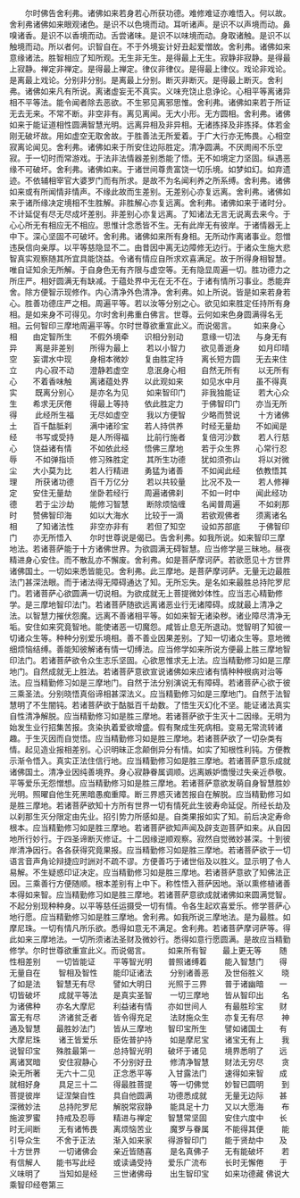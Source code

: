 <!-- { "loadSidebar": true } -->
　　尔时佛告舍利弗。诸佛如来若身若心所获功德。难修难证亦难悟入。何以故。舍利弗诸佛如来眼观诸色。是识不以色境而动。耳听诸声。是识不以声境而动。鼻嗅诸香。是识不以香境而动。舌尝诸味。是识不以味境而动。身取诸触。是识不以触境而动。所以者何。识智自在。不于外境妄计好丑起爱憎故。舍利弗。诸佛如来意缘诸法。胜智相应了知所观。无生非无生。是得最上无生。寂静非寂静。是得最上寂静。禅定非禅定。是得最上禅定。律仪非律仪。是得最上律仪。戏论非戏论。是离最上戏论。分别非分别。是离最上分别。断灭非断灭。是得最上断灭。舍利弗。诸佛如来凡有所说。离诸虚妄无不真实。义味充饶止息诤论。心相平等离诸异相不平等法。能令闻者除去恶欲。不生邪见离邪思惟。舍利弗。诸佛如来若于所证无去无来。不常不断。非空非有。离见离闻。无大小形。无方圆相。舍利弗。诸佛如来于能证道相性圆满智慧光明。远离异相及非异相。无诸拣择及非拣择。体若金刚无破坏故。用如虚空无取舍故。于胜善法无所爱着。于广大行亦无怖畏。心相空寂离论闻见。舍利弗。诸佛如来于所安住边际胜定。清净圆满。不厌阓闹不乐空寂。于一切时而常游戏。于法非法情器差别悉能了悟。无不如境定力坚固。纵遇恶缘不可破坏。舍利弗。诸佛如来。于诸世间尊贵富饶一切乐境。如梦如幻。如弃遗迹。不依辅相宰官大婆罗门而有所求。是故不为名闻利养之所系缚。舍利弗。诸佛如来或有所闻情非情声。不缘此故而生差别。无差别心亦复远离。舍利弗。诸佛如来于诸所缘决定境相不生胜解。非胜解心亦复远离。舍利弗。诸佛如来于诸时分。不计延促有尽无尽成坏差别。非差别心亦复远离。了知诸法无言无说离去来今。于心心所无有相应无不相应。思惟计念悉皆不生。无有此岸无有彼岸。于诸情器无上中下。深心坚固不可破坏。舍利弗。诸佛如来所有身相。无所动作离诸事业。怨憎违戾信向亲厚。以平等慈隐显不二。由昔因中离无边障修无边行。于诸众生施大悲智真实观察随其所宜具能饶益。令诸有情应自所求欢喜满足。故于所得身相智慧。唯自证知余无所解。于自身色无有齐限与虚空等。无有隐显周遍一切。胜功德力之所庄严。相好圆满无有缺减。于蕴处界中无在无不在。于诸有情所习事业。悉能弃舍。除方便智示现修作。内心清净外色清净。舍利弗。如上所说。皆是如来若身若心。胜善功德庄严之相。周遍平等。若以汝等分别之心。欲见如来胜定任持所有身相。是如来身不可得见。尔时舍利弗重白佛言。世尊。云何如来色身圆满得名无相。云何智印三摩地周遍平等。尔时世尊欲重宣此义。而说偈言。
　　如来身心相　　由定智所生
　　不假外境牵　　识相分别动
　　意缘一切法　　与身无有异
　　离是非差别　　所得为最上
　　若以小智力　　欲见善逝身
　　如月印晴空　　妄谓水中现
　　身相本微妙　　复由胜定持
　　离长短方圆　　无去来住立
　　内心寂不动　　澄静若虚空
　　息泯身心相　　自然无所有
　　以无所有心　　不着香味触
　　离诸蕴处界　　以此观如来
　　如见水中月　　虽不得真实
　　既离分别心　　是亦名为见
　　如来智印门　　非我独能证
　　若大心众生　　希求无厌倦
　　得最上等持　　依此胜定力
　　于佛智印门　　亦当无所得
　　此经所生福　　无尽如虚空
　　我以方便智　　少略而赞说
　　十方诸佛土　　百千酤胝刹
　　满中诸珍宝　　若人持供养
　　时经无量劫　　不如闻是经
　　书写或受持　　是人所得福
　　比前行施者　　复倍河沙数
　　若人行慈心　　饶益诸有情
　　不如依此经　　悟佛三摩地
　　若于众生界　　心常行忍辱
　　不如弹指顷　　修习殊胜定
　　其所生功德　　犹如须弥山
　　将以对微尘　　大小莫为比
　　若人行精进　　勇猛为诸善
　　不如闻此经　　依教悟其理
　　所获诸功德　　百千万亿分
　　若以共较量　　比况不及一
　　若人修禅定　　安住无量劫
　　坐卧若经行　　周遍诸佛刹
　　不如一时中　　闻此经功德
　　若于尘沙劫　　能修习智慧
　　断除烦恼缠　　名闻普周遍
　　不如刹那时　　赞佛智印海
　　如以大海水　　比较于一滴
　　若欲观佛者　　须离诸名相
　　了知诸法性　　非空亦非有
　　若但了知空　　设如苏部底
　　于佛智印门　　亦无所悟入
　　尔时世尊说是偈已。告舍利弗。如我所说。如来智印三摩地法。若诸菩萨能于十方诸佛世界。为欲圆满无碍智慧。应当修学是三昧地。昼夜精进身心安住。而不散乱亦不懈废。舍利弗。如是菩萨摩诃萨。若欲愿见十方世界诸佛国土。一切如来悉皆能见。舍利弗。此三摩地。是菩萨摩诃萨。无量无边最胜法门甚深法眼。而于诸法得无障碍通达了知。无所忘失。是名如来最胜总持陀罗尼门。若诸菩萨心欲圆满一切说相。为欲成就无上菩提微妙体性。应当志心精勤修学。是三摩地智印法门。若诸菩萨随欲远离诸恶业行无诸障碍。成就最上清净之法。以智慧力摧伏怨魔。远离不善诸相平等。如如来智无诸染秽。诸业障尽清净无垢。安住如来究竟智地。能使诸恶一切魔怨。咸皆止息无所退动。觉智明了知彼一切诸众生等。种种分别爱乐境相。善不善业因果差别。了知一切诸众生等。意地微细烦恼结缚。善能知彼解诸有情一切缚法。应当修学如来所说方便最上胜三摩地智印法门。若诸菩萨欲令众生志乐坚固。心欲思惟求无上法。应当精勤修习如是三摩地门。自然成就无上胜法。若诸菩萨意欲宣说诸佛如来应诸有情种种根病对治等法。应当精勤修习如是三摩地门。自然于法分别演说无有障碍。若诸菩萨心欲于彼三乘圣法。分别晓悟真俗谛相甚深法义。应当精勤修习如是三摩地门。自然于法智慧明了不生闇钝。若诸菩萨欲于酤胝百千劫数。了悟生灭幻化不坚。能证诸法真实自性清净解脱。应当精勤修习如是胜三摩地。若诸菩萨欲于生灭十二因缘。无明为始发生业行招集苦报。贪染执着爱欲增盛。假有聚成生死病相。变易无常流转诸趣。于生灭因而自觉悟。应当精勤修习如是胜三摩地。若诸菩萨欲了一切杂类有情。起见造业报相差别。心识明昧正念颠倒异分有情。如实了知根性利钝。方便教示渐令悟入。真实正法住信行地。应当精勤修习如是胜三摩地。若诸菩萨意乐成就诸佛国土。清净业因纯善境界。身心寂静眷属调顺。远离嫉妒憍慢过失亲近恭敬。平等爱乐无怨憎想。应当精勤修习如是胜三摩地。若诸菩萨意欲发萌自身智慧胜妙光明。照曜自他生死黑暗愚痴重障。断三界惑灭诸苦报自在解脱。应当精勤修习如是胜三摩地。若诸菩萨欲知十方所有世界一切有情死此生彼寿命延促。所经长劫及以刹那生灭分限定由先业。招引势力所感如是。自类果报如实了知。前后决定寿命根本。应当精勤修习如是胜三摩地。若诸菩萨欲知声闻及辟支迦菩萨如来。从自因地所行妙行。于四圣谛断灭修证。十二因缘逆顺观察。寂然自觉微妙甚深。十到彼岸清净因行。各各获得究竟果报。应当精勤修习如是胜三摩地。若诸菩萨欲于一切语言音声角论辩捷应时詶对不疏不谬。方便善巧于诸世俗及以胜义。显示明了令人易解。不生疑惑印证决定。应当精勤修习如是胜三摩地。若诸菩萨意欲了知佛法正因。三乘善行方便随顺。根本差别有上中下。称性悟入菩萨因地。渐以熏修植诸善本得如来智。应当精勤修习如是胜三摩地。若诸菩萨意欲成就诸佛如来圆满觉智。不起分别现种种身。以平等慈任运摄受一切有情。令各生起欢喜爱乐。修学菩萨心地行愿。应当精勤修习如是胜三摩地。舍利弗。如我所说三摩地法。是为最胜。如摩尼珠。一切有情凡所乐欲。悉得如意无不满足。舍利弗。若诸菩萨摩诃萨等。得此如来三摩地法。一切所须诸法圣财及微妙行。悉得如意行愿圆满。是故应当精勤修学。尔时世尊欲重宣此义。而说偈言。
　　如来所有智　　最上更无等
　　随性相差别　　一切皆能证
　　平等智光明　　普照诸缚着
　　能入智慧门　　得无量自在
　　智相及智性　　能印证诸法
　　分别诸善恶　　及世俗胜义
　　晓了如是法　　智慧无有尽
　　譬如大明日　　光照于三界
　　普于诸幽暗　　一切皆破坏
　　成就平等法　　是真实圣智
　　一切三摩地　　皆从智印出
　　名为诸佛种　　亦名大摩尼
　　利益诸有情　　亦如世间人
　　有最胜珍宝　　财富无有尽
　　济诸贫乏者　　皆令得充足
　　法财施众生　　亦复无有尽
　　神通及智慧　　最胜妙法门
　　皆从三摩地　　智印宝所生
　　譬如诸国土　　有大摩尼珠
　　诸王皆爱乐　　臣佐普护持
　　如是摩尼宝　　诸宝无有上
　　我说智印宝　　殊胜最第一
　　总持智光明　　破坏于诸见
　　境界悉明了　　远离诸冥暗
　　安住寂静心　　不分别好丑
　　修清净智慧　　财法无穷尽
　　贪染无所著　　无六十二见
　　正念悉平等　　入甘露法门
　　速得如来智　　成就相好身
　　具足三十二　　得最胜菩提
　　等一切佛觉　　妙智已圆明
　　到菩提彼岸　　证涅槃自性
　　具自他圆满　　功德悉成就
　　无量无边际　　甚深微妙法
　　总持陀罗尼　　解脱常寂静
　　能具足十力　　又以大愿海
　　布施波罗蜜　　持戒及忍辱
　　精进与禅定　　智慧常坚固
　　安住六度中　　长时无间断
　　无有诸怖畏　　离烦恼苦业
　　魔罗与眷属　　不能得其便
　　能引导众生　　不舍于正法
　　渐入如来家　　得游智印门
　　能于贤劫中　　及十方世界
　　一切诸佛会　　亲近皆随喜
　　是名真佛子　　无有能破坏
　　若有信解人　　能书写此经
　　或读诵受持　　爱乐广流布
　　长时无懈倦　　于义味明了
　　当知如是经　　三世诸佛母
　　出生智印宝　　如来功德藏
佛说大乘智印经卷第三
